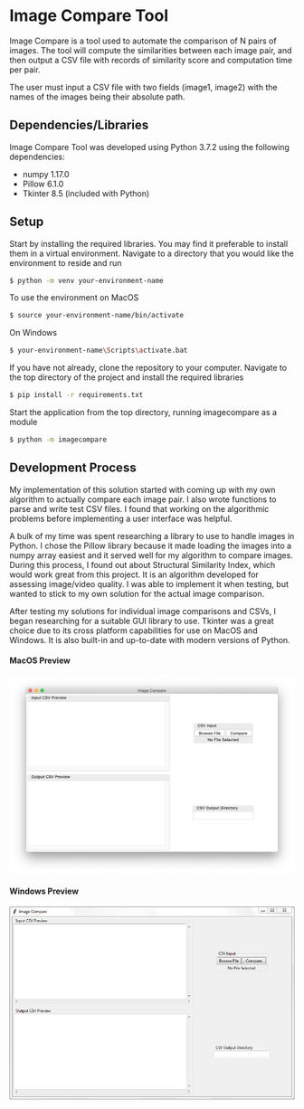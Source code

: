 # Image Compare Tool

Image Compare is a tool used to automate the comparison of N pairs of images. The tool will compute the similarities between each image pair, and then output a CSV file with records of similarity score and computation time per pair.

The user must input a CSV file with two fields (image1, image2) with the names of the images being their absolute path.

## Dependencies/Libraries

Image Compare Tool was developed using Python 3.7.2 using the following dependencies:

* numpy 1.17.0
* Pillow 6.1.0
* Tkinter 8.5 (included with Python)

## Setup

Start by installing the required libraries. You may find it preferable to install them in a virtual environment. Navigate to a directory that you would like the environment to reside and run 

```sh
$ python -m venv your-environment-name
```

To use the environment on MacOS

```sh
$ source your-environment-name/bin/activate
```

On Windows

```sh
$ your-environment-name\Scripts\activate.bat
```

If you have not already, clone the repository to your computer. Navigate to the top directory of the project and install the required libraries

```sh
$ pip install -r requirements.txt
```

Start the application from the top directory, running imagecompare as a module

```sh
$ python -m imagecompare
```

## Development Process

My implementation of this solution started with coming up with my own algorithm to actually compare each image pair. I also wrote functions to parse and write test CSV files. I found that working on the algorithmic problems before implementing a user interface was helpful. 

A bulk of my time was spent researching a library to use to handle images in Python. I chose the Pillow library because it made loading the images into a numpy array easiest and it served well for my algorithm to compare images. During this process, I found out about Structural Similarity Index, which would work great from this project. It is an algorithm developed for assessing image/video quality. I was able to implement it when testing, but wanted to stick to my own solution for the actual image comparison.

After testing my solutions for individual image comparisons and CSVs, I began researching for a suitable GUI library to use. Tkinter was a great choice due to its cross platform capabilities for use on MacOS and Windows. It is also built-in and up-to-date with modern versions of Python.

#### MacOS Preview

![MacOS](./images/mac_preview.png)

#### Windows Preview

![Windows](./images/windows_preview.png)
